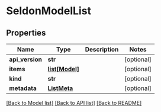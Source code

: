 # SeldonModelList

## Properties
Name | Type | Description | Notes
------------ | ------------- | ------------- | -------------
**api_version** | **str** |  | [optional] 
**items** | [**list[Model]**](Model.md) |  | [optional] 
**kind** | **str** |  | [optional] 
**metadata** | [**ListMeta**](ListMeta.md) |  | [optional] 

[[Back to Model list]](../README.md#documentation-for-models) [[Back to API list]](../README.md#documentation-for-api-endpoints) [[Back to README]](../README.md)


